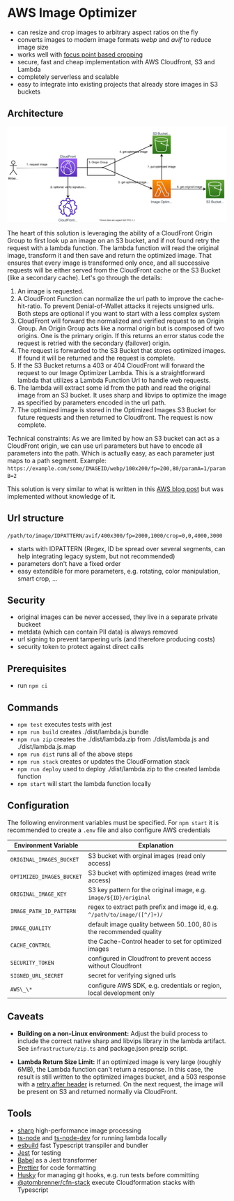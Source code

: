 # AWS Image Optimizer

- can resize and crop images to arbitrary aspect ratios on the fly
- converts images to modern image formats _webp_ and _avif_ to reduce image size
- works well with [focus point based cropping](https://github.com/atombrenner/focus-crop-react)
- secure, fast and cheap implementation with AWS Cloudfront, S3 and Lambda
- completely serverless and scalable
- easy to integrate into existing projects that already store images in S3 buckets

## Architecture

![System Overview](/doc/overview.drawio.svg)

The heart of this solution is leveraging the ability of a CloudFront Origin Group
to first look up an image on an S3 bucket, and if not found retry the request
with a lambda function. The lambda function will read the original image,
transform it and then save and return the optimized image. That ensures that
every image is transformed only once, and all successive requests will be
either served from the CloudFront cache or the S3 Bucket (like a secondary cache).
Let's go through the details:

1. An image is requested.
2. A CloudFront Function can normalize the url path to improve the cache-hit-ratio.
   To prevent Denial-of-Wallet attacks it rejects unsigned urls.
   Both steps are optional if you want to start with a less complex system
3. CloudFront will forward the normalized and verified request to an Origin Group.
   An Origin Group acts like a normal origin but is composed of two origins.
   One is the primary origin. If this returns an error status code the
   request is retried with the secondary (failover) origin.
4. The request is forwarded to the S3 Bucket that stores optimized images.
   If found it will be returned and the request is complete.
5. If the S3 Bucket returns a 403 or 404 CloudFront will forward the request
   to our Image Optimizer Lambda. This is a straightforward lambda that utilizes
   a Lambda Function Url to handle web requests.
6. The lambda will extract some id from the path and read the original image from
   an S3 bucket. It uses sharp and libvips to optimize the image as specified
   by parameters encoded in the url path.
7. The optimized image is stored in the Optimized Images S3 Bucket for future requests
   and then returned to Cloudfront. The request is now complete.

Technical constraints: As we are limited by how an S3 bucket can act as a
CloudFront origin, we can use url parameters but have to encode all parameters into
the path. Which is actually easy, as each parameter just maps to a path segment.
Example: `https://example.com/some/IMAGEID/webp/100x200/fp=200,80/paramA=1/paramB=2`

This solution is very similar to what is written in this
[AWS blog post](https://aws.amazon.com/blogs/networking-and-content-delivery/image-optimization-using-amazon-cloudfront-and-aws-lambda/)
but was implemented without knowledge of it.

## Url structure

`/path/to/image/IDPATTERN/avif/400x300/fp=2000,1000/crop=0,0,4000,3000`

- starts with IDPATTERN (Regex, ID be spread over several segments, can help integrating legacy system, but not recommended)
- parameters don't have a fixed order
- easy extendible for more parameters, e.g. rotating, color manipulation, smart crop, ...

## Security

- original images can be never accessed, they live in a separate private buckeet
- metdata (which can contain PII data) is always removed
- url signing to prevent tampering urls (and therefore producing costs)
- security token to protect against direct calls

## Prerequisites

- run `npm ci`

## Commands

- `npm test` executes tests with jest
- `npm run build` creates ./dist/lambda.js bundle
- `npm run zip` creates the ./dist/lambda.zip from ./dist/lambda.js and ./dist/lambda.js.map
- `npm run dist` runs all of the above steps
- `npm run stack` creates or updates the CloudFormation stack
- `npm run deploy` used to deploy ./dist/lambda.zip to the created lambda function
- `npm start` will start the lambda function locally

## Configuration

The following environment variables must be specified. For `npm start` it is recommended
to create a `.env` file and also configure AWS credentials

| Environment Variable      | Explanation                                                                |
| ------------------------- | -------------------------------------------------------------------------- |
| `ORIGINAL_IMAGES_BUCKET`  | S3 bucket with orginal images (read only access)                           |
| `OPTIMIZED_IMAGES_BUCKET` | S3 bucket with optimized images (read write access)                        |
| `ORIGINAL_IMAGE_KEY`      | S3 key pattern for the original image, e.g. `image/${ID}/original`         |
| `IMAGE_PATH_ID_PATTERN`   | regex to extract path prefix and image id, e.g. `^/path/to/image/([^/]+)/` |
| `IMAGE_QUALITY`           | default image quality between 50..100, 80 is the recommended quality       |
| `CACHE_CONTROL`           | the Cache-Control header to set for optimized images                       |
| `SECURITY_TOKEN`          | configured in Cloudfront to prevent access without Cloudfront              |
| `SIGNED_URL_SECRET`       | secret for verifying signed urls                                           |
| `AWS\_\*`                 | configure AWS SDK, e.g. credentials or region, local development only      |

## Caveats

- **Building on a non-Linux environment:** Adjust the build process to include
  the correct native sharp and libvips library in the lambda artifact.
  See `infrastructure/zip.ts` and package.json prezip script.

- **Lambda Return Size Limit:** If an optimized image is very large (roughly 6MB),
  the Lambda function can't return a response. In this case, the result is still
  written to the optimized images bucket, and a 503 response with a [retry after header](https://developer.mozilla.org/en-US/docs/Web/HTTP/Headers/Retry-After)
  is returned. On the next request, the image will be present on S3 and returned
  normally via CloudFront.

## Tools

- [sharp](https://github.com/lovell/sharp) high-performance image processing
- [ts-node](https://github.com/TypeStrong/ts-node) and [ts-node-dev](https://github.com/wclr/ts-node-dev) for running lambda locally
- [esbuild](https://esbuild.github.io/) fast Typescript transpiler and bundler
- [Jest](https://jestjs.io/) for testing
- [Babel](https://babeljs.io/) as a Jest transformer
- [Prettier](https://prettier.io/) for code formatting
- [Husky](https://github.com/typicode/husky) for managing git hooks, e.g. run tests before committing
- [@atombrenner/cfn-stack](https://github.com/atombrenner/cfn-stack) execute Cloudformation stacks with Typescript
